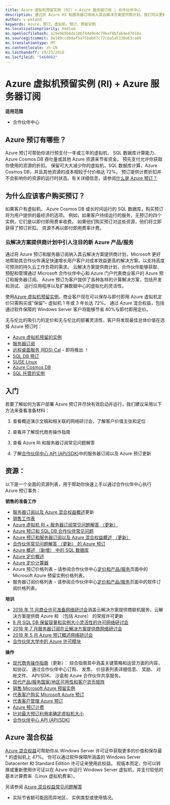 ```yaml
---
title: Azure 虚拟机预留实例 (RI) + Azure 服务器订阅 | 合作伙伴中心
description: 通过将 Azure RI 和服务器订阅纳入其云解决方案提供商计划，我们可以更好地帮助合作伙伴满足客户对成本效益更高的解决方案的快速增长需求，从而为高度可预测的持久云工作负荷提供支持。 利用云解决方案提供商计划，合作伙伴能够通过 Microsoft 合作伙伴中心和 Azure 门户代表商业客户获取、预配和管理 Azure RI 和服务器订阅。
author: v-petand
keywords: Azure，预订，虚拟机，预订，预留实例
ms.localizationpriority: medium
ms.openlocfilehash: a29e9b5b6de186f44a9e4c79baf8bfab4e47018a
ms.sourcegitcommit: 8a189ccdbdaf5a75bab67c77c6a5a5338e63ca89
ms.translationtype: MT
ms.contentlocale: zh-CN
ms.lasthandoff: 10/23/2018
ms.locfileid: "5460082"
---
```

<!-- Mike Aasen wrote and owns this topic -->

# <a name="azure-reserved-vm-instances-ri--server-subscriptions-for-azure"></a>Azure 虚拟机预留实例 (RI) + Azure 服务器订阅

**适用范围**

-  合作伙伴中心
 
## <a name="what-are-azure-reservations"></a>Azure 预订有哪些？

Azure 预订可帮助你进行预支付一年或三年的虚拟机、 SQL 数据库计算能力、 Azure Cosmos DB 吞吐量或其他 Azure 资源来节省资金。 预先支付允许你获取你使用的资源的折扣。 保留可大大减少你的虚拟机，SQL 数据库计算，Azure Cosmos DB，并且其他资源的成本相较于付价格达 72%。 预订提供计费折扣并不会影响你的资源的运行时状态。有关详细信息，请参阅[什么是 Azure 预订？](https://docs.microsoft.com/azure/billing/billing-save-compute-costs-reservations)

## <a name="why-should-customers-buy-a-reservation"></a>为什么应该客户购买预订？

如果客户有虚拟机、 Azure Cosmos DB 或长时间运行的 SQL 数据库，购买预订将为用户提供的最经济的选项。 例如，如果客户持续运行的服务，无预订的四个实例，它们是以即付即用费率收费。 如果他们购买预订对这些资源，他们将立即获得了预订折扣。 资源不再以即付即用费率计费。

 
### <a name="compelling-new-azure-offer-in-csp"></a>云解决方案提供商计划中引人注目的新 Azure 产品/服务 

通过将 Azure 预订和服务器订阅纳入其云解决方案提供商计划，Microsoft 更好地帮助其合作伙伴满足快速增长用户客户对成本效益更高的解决方案，以支持高度可预测的持久云工作负荷的需求。 云解决方案提供商计划，合作伙伴能够获取、 预配和管理通过 Microsoft 合作伙伴中心和 Azure 门户代表商业客户的 Azure 预订和服务器订阅。 Azure 预订为客户提供了各种各样的计算解决方案，包括开发和测试、 运行应用程序以及扩展数据中心的虚拟化的灵活性。 

使用[Azure 虚拟机预留实例](https://azure.microsoft.com/en-us/pricing/reserved-vm-instances/)，商业客户现在可以保存与即付即用 Azure 虚拟机定价只需购买或"保留"– 虚拟机 1 年或 3 年长达 72%。 通过 Azure 混合权益，包括通过软件保障的 Windows Server 客户将能够节省 80%与即付即用定价。 

无与伦比的吸引力的定价和无与伦比的部署灵活性，客户将发现最佳总体价值在选择 Azure 预订时： 

- [Azure 虚拟机预留的实例](https://docs.microsoft.com/azure/virtual-machines/windows/prepay-reserved-vm-instances)
- [服务器订阅](https://www.microsoft.com/Licensing/news/windows-sql-server-through-csp) 
- [远程桌面服务 (RDS) Cal](https://cloudblogs.microsoft.com/windowsserver/2018/10/03/remote-desktop-services-2019-generally-available-with-windows-server-2019/) – 即将推出 ！
- [SQL DB 预订](https://docs.microsoft.com/azure/sql-database/sql-database-reserved-capacity)
- [SUSE Linux](https://docs.microsoft.com/azure/virtual-machines/linux/prepay-suse-software-charges)
- [Azure Cosmos DB](https://docs.microsoft.com/azure/cosmos-db/cosmos-db-reserved-capacity)
- [SQL 托管的实例](https://docs.microsoft.com/azure/sql-database/sql-database-managed-instance)




## <a name="getting-started"></a>入门

若要了解如何为客户部署 Azure 预订并尽快有效启动并运行，我们建议采用以下方法来查看准备材料：

1.  查看概述演示文稿和相关联的网络研讨会，了解客户价值主张和定位

2.  查看并了解现代商务操作指南

5.  查看 Azure RI 和服务器订阅常见问题解答

6.  了解[合作伙伴中心 API (API/SDK)](https://docs.microsoft.com/en-us/partner-center/develop/purchase-azure-reserved-vm-instances)中的服务器订阅以及 Azure 预订更新

## <a name="resources"></a>资源： 

以下是一个全面的资源列表，用于帮助你快速上手以通过合作伙伴中心执行 Azure 预订事务： 

**销售的准备工作**

- [服务器订阅以及 Azure 混合权益概述](https://www.yammer.com/cloudpartnercommunity/#/files/141644181)更新
- [销售工作表](http://assetsprod.microsoft.com/mpn/Azure-RI-Sales-Sheet-CSP.pdf)
- [Azure 虚拟机 RI + 服务器订阅常见问题解答 （更新）](https://www.yammer.com/cloudpartnercommunity/)
- [Azure 预订和 SQL DB 合作伙伴常见问题](http://assetsprod.microsoft.com/Partner-faq-for-azure-reservations-sql-db.docx)
- [Azure 预订和服务器订阅以及 Azure 混合权益概述 （更新）](http://assetsprod.microsoft.com/Azure-reservations-and-server-subscriptions-with-azure-hybrid-benefit.pptx)
- [合作伙伴常见问题解答 （更新） 的 Azure 预订](http://assetsprod.microsoft.com/Partner-faq-for-azure-reservations.docx)
- [Azure 概述 （新增） 中的 SQL 数据库](http://assetsprod.microsoft.com/Sql-db-in-azure-overview.pptx)
- [Azure 定价概述](https://azure.microsoft.com/pricing/#explore-cost)
- [Azure 定价计算器](https://azure.microsoft.com/pricing/calculator/)
- Azure 预订价格列表 – 请参阅合作伙伴中心[定价和产品/服务](http://assetsprod.microsoft.com/modern-offers-country-currency-availability.xlsx)页面中的 Microsoft Azure 预留实例价格列表。
- 服务器订阅价格列表 – 请参阅合作伙伴中心[定价和产品/服务](http://assetsprod.microsoft.com/modern-offers-country-currency-availability.xlsx)页面中的软件订阅价格列表。

**培训**

- [2018 年 11 月商业许可准备网络研讨会](https://na01.safelinks.protection.outlook.com/?url=https%3A%2F%2Fcommercial-licensing.eventbuilder.com%2F%3Flandingpageid%3DV0Bx6L&data=02%7C01%7Cv-oumaki%40microsoft.com%7C96e24687952242e1ff0c08d62ada13f3%7C72f988bf86f141af91ab2d7cd011db47%7C1%7C0%7C636743513471330495&sdata=DjPAKnW%2BpVekRS3Zngy2uwAkTpU4z1O%2Fh56NuTOmCzM%3D&reserved=0)涵盖云解决方案提供商联机服务，云解决方案提供商 Azure 和 （包括 Azure） 的常规许可更新
- [8 月 SQL DB 保留容量和实例大小灵活性的许可网络研讨会](https://commercial-licensing.eventbuilder.com/view?eventid=d0t9g4)
- [2018 年 7 月服务器订阅在云解决方案提供商网络研讨会](https://commercial-licensing.eventbuilder.com/Server_Subscriptions_in_CSP_P2_July)
- [2018 年 5 月 Azure 预订概述网络研讨会](https://commercial-licensing.eventbuilder.com/Reserved_Instances_in_CSP_May_Option_1)
- [合作伙伴大学中的 Azure 许可模块](https://aka.ms/azure_partner_licensing)

**操作**

- [现代商务操作指南](http://assetsprod.microsoft.com/mpn/Partner-Center-Modern-Commerce-Operating-Guide.docx)（更新）： 综合指南其中涵盖关键策略和运营方面的内容，如协议、 通过合作伙伴中心订购、 发票、 价目表列表详细信息、 奖励、 对帐文件、 API/SDK、 沙盒和 Azure 合作伙伴共享服务。
- [现代产品/服务国家/地区可用性和客户货币矩阵](http://assetsprod.microsoft.com/modern-offers-country-currency-availability.xlsx)
- [销售 Microsoft Azure 预留实例](https://go.microsoft.com/fwlink/?linkid=872806)
- [代表客户购买 Microsoft Azure 预订](https://go.microsoft.com/fwlink/?linkid=872807)
- [代表客户管理 Azure 预订](https://go.microsoft.com/fwlink/?linkid=872808)
- [Azure 预订计费](https://go.microsoft.com/fwlink/?linkid=872809)
- [针对最大预订利用率确定虚拟机大小](https://go.microsoft.com/fwlink/?linkid=872810)
- [合作伙伴中心 API (API/SDK)](https://docs.microsoft.com/en-us/partner-center/develop/purchase-azure-reserved-vm-instances)













































## <a name="azure-hybrid-benefit"></a>Azure 混合权益
[Azure 混合权益](https://azure.microsoft.com/pricing/hybrid-benefit)可帮助你从 Windows Server 许可证中获取更多的价值和保存最 * 的虚拟机上 47%。 你可以通过软件保障所涵盖的 Windows Server Datacenter 和 Standard Edition 许可证来使用此权益。 视版本而定，你可以转换或重新使用许可证以在 Azure 中运行 Windows Server 虚拟机，并支付较低的基本计算费率（Linux 虚拟机费率）。

另请参阅 [Azure 混合权益常见问题解答](https://azure.microsoft.com/en-us/pricing/hybrid-benefit/faq/)

* 实际节省额可能因而异地区、 实例类型或使用情况。

